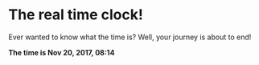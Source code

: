 # The real time clock!

Ever wanted to know what the time is? Well, your journey is about to end!

**The time is Nov 20, 2017, 08:14**